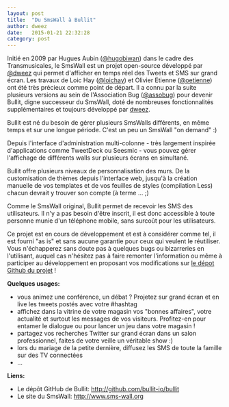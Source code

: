 ```yaml
---
layout: post
title:  "Du SmsWall à Bullit"
author: dweez
date:   2015-01-21 22:32:28
category: post
---
```


Initié en 2009 par Hugues Aubin ([@hugobiwan](http://twitter.com/hugobiwan)) dans le cadre des Transmusicales, le SmsWall est un projet open-source développé par [@dweez](http://twitter.com/dweez) qui permet d'afficher en temps réel des Tweets et SMS sur grand écran. Les travaux de Loic Hay ([@loichay](http://twitter.com/loichay)) et Olivier Etienne ([@oetienne](http://twitter.com/oetienne)) ont été très précieux comme point de départ. Il a connu par la suite plusieurs versions au sein de l'Association Bug ([@assobug](http://twitter.com/assobug)) pour devenir Bullit, digne successeur du SmsWall, doté de nombreuses fonctionnalités supplémentaires et toujours développé par [dweez](http://dweez.com).

<p class="lead">Bullit est né du besoin de gérer plusieurs SmsWalls différents, en même temps et sur une longue période. C'est un peu un SmsWall "on demand" :)</p>

Depuis l'interface d'administration multi-colonne - très largement inspirée d'applications comme TweetDeck ou Seesmic - vous pouvez gérer l'affichage de différents walls sur plusieurs écrans en simultané.

Bullit offre plusieurs niveaux de personnalisation des murs. De la customisation de thèmes depuis l'interface web, jusqu'à la création manuelle de vos templates et de vos feuilles de styles (compilation Less) chacun devrait y trouver son compte (à terme ... ;)

Comme le SmsWall original, Bullit permet de recevoir les SMS des utilisateurs. Il n'y a pas besoin d'être inscrit, il est donc accessible à toute personne munie d'un téléphone mobile, sans surcoût pour les utilisateurs.

Ce projet est en cours de développement et est à considérer comme tel, il est fourni "as is" et sans aucune garantie pour ceux qui veulent le réutiliser. Vous n'échapperez sans doute pas à quelques bugs ou bizarreries en l'utilisant, auquel cas n'hésitez pas à faire remonter l'information ou même à participer au développement en proposant vos modifications sur [le dépot Github du projet](http://github.com/bullit-io/bullit) ! 

__Quelques usages:__

- vous animez une conférence, un débat ? Projetez sur grand écran et en live les tweets postés avec votre #hashtag
- affichez dans la vitrine de votre magasin vos "bonnes affaires", votre actualité et surtout les messages de vos visiteurs. Profitez-en pour entamer le dialogue ou pour lancer un jeu dans votre magasin !
- partagez vos recherches Twitter sur grand écran dans un salon professionnel, faites de votre veille un véritable show :)
- lors du mariage de la petite dernière, diffusez les SMS de toute la famille sur des TV connectées
- ...

__Liens:__

- Le dépôt GitHub de Bullit: <http://github.com/bullit-io/bullit>
- Le site du SmsWall: <http://www.sms-wall.org>


